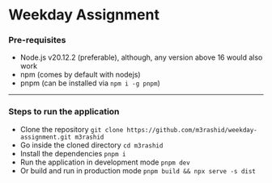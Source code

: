 # Weekday Assignment

### Pre-requisites

- Node.js v20.12.2 (preferable), although, any version above 16 would also work
- npm (comes by default with nodejs)
- pnpm (can be installed via `npm i -g pnpm`)

---

### Steps to run the application

- Clone the repository `git clone https://github.com/m3rashid/weekday-assignment.git m3rashid`
- Go inside the cloned directory `cd m3rashid`
- Install the dependencies `pnpm i`
- Run the application in development mode `pnpm dev`
- Or build and run in production mode `pnpm build && npx serve -s dist`
